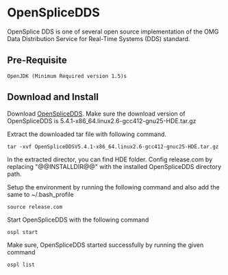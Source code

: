 # OpenSpliceDDS

OpenSplice DDS is one of several open source implementation of the OMG Data Distribution Service for Real-Time Systems (DDS) standard.

## Pre-Requisite

	OpenJDK (Minimum Required version 1.5)s

## Download and Install

Download [OpenSpliceDDS](http://www.prismtech.com/opensplice/opensplice-dds-community/software-downloads). Make sure the download version of OpenSpliceDDS is 5.4.1-x86_64.linux2.6-gcc412-gnu25-HDE.tar.gz


Extract the downloaded tar file with following command.

	tar -xvf OpenSpliceDDSV5.4.1-x86_64.linux2.6-gcc412-gnuc25-HDE.tar.gz

In the extracted director, you can find HDE folder. Config release.com by replacing "@@INSTALLDIR@@" with the installed OpenSpliceDDS directory path.

Setup the environment by running the following command and also add the same to ~/.bash_profile

	source release.com

Start OpenSpliceDDS with the following command

	ospl start

Make sure, OpenSpliceDDS started successfully by running the given command

	ospl list
